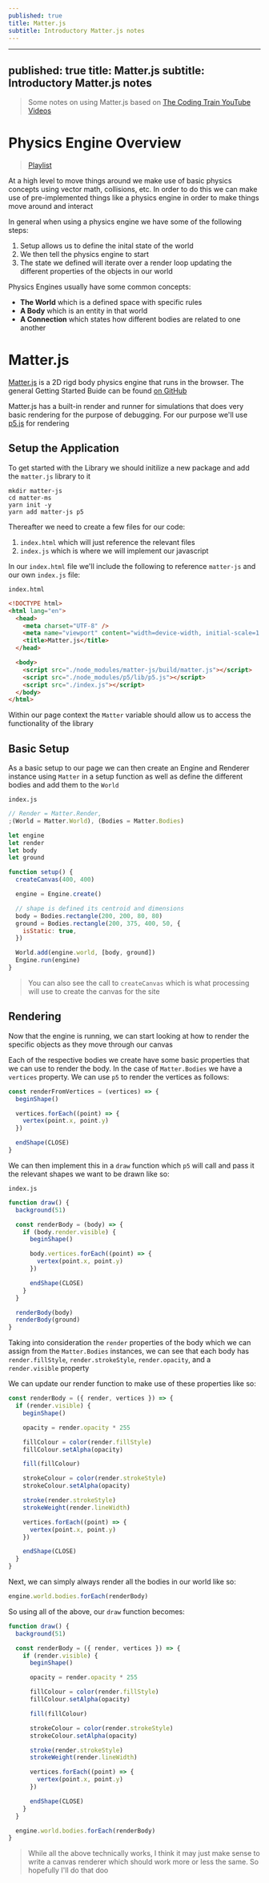 ```yaml
---
published: true
title: Matter.js
subtitle: Introductory Matter.js notes
---
```


---
published: true
title: Matter.js
subtitle: Introductory Matter.js notes
---

> Some notes on using Matter.js based on [The Coding Train YouTube Videos](https://www.youtube.com/channel/UCvjgXvBlbQiydffZU7m1_aw)

# Physics Engine Overview

> [Playlist](https://www.youtube.com/watch?v=wB1pcXtEwIs&list=PLRqwX-V7Uu6akvoNKE4GAxf6ZeBYoJ4uh&index=2&t=0s)

At a high level to move things around we make use of basic physics concepts using vector math, collisions, etc. In order to do this we can make use of pre-implemented things like a physics engine in order to make things move around and interact

In general when using a physics engine we have some of the following steps:

1. Setup allows us to define the inital state of the world
2. We then tell the physics engine to start
3. The state we defined will iterate over a render loop updating the different properties of the objects in our world

Physics Engines usually have some common concepts:

- **The World** which is a defined space with specific rules
- **A Body** which is an entity in that world
- **A Connection** which states how different bodies are related to one another

# Matter.js

[Matter.js](https://github.com/liabru/matter-js) is a 2D rigd body physics engine that runs in the browser. The general Getting Started Buide can be found [on GitHub](https://github.com/liabru/matter-js/wiki/Getting-started)

Matter.js has a built-in render and runner for simulations that does very basic rendering for the purpose of debugging. For our purpose we'll use [p5.js]() for rendering

## Setup the Application

To get started with the Library we should initilize a new package and add the `matter.js` library to it

```
mkdir matter-js
cd matter-ms
yarn init -y
yarn add matter-js p5
```

Thereafter we need to create a few files for our code:

1. `index.html` which will just reference the relevant files
2. `index.js` which is where we will implement our javascript

In our `index.html` file we'll include the following to reference `matter-js` and our own `index.js` file:

`index.html`

```html
<!DOCTYPE html>
<html lang="en">
  <head>
    <meta charset="UTF-8" />
    <meta name="viewport" content="width=device-width, initial-scale=1.0" />
    <title>Matter.js</title>
  </head>

  <body>
    <script src="./node_modules/matter-js/build/matter.js"></script>
    <script src="./node_modules/p5/lib/p5.js"></script>
    <script src="./index.js"></script>
  </body>
</html>
```

Within our page context the `Matter` variable should allow us to access the functionality of the library

## Basic Setup

As a basic setup to our page we can then create an Engine and Renderer instance using `Matter` in a setup function as well as define the different bodies and add them to the `World`

`index.js`

```js
// Render = Matter.Render,
;(World = Matter.World), (Bodies = Matter.Bodies)

let engine
let render
let body
let ground

function setup() {
  createCanvas(400, 400)

  engine = Engine.create()

  // shape is defined its centroid and dimensions
  body = Bodies.rectangle(200, 200, 80, 80)
  ground = Bodies.rectangle(200, 375, 400, 50, {
    isStatic: true,
  })

  World.add(engine.world, [body, ground])
  Engine.run(engine)
}
```

> You can also see the call to `createCanvas` which is what processing will use to create the canvas for the site

## Rendering

Now that the engine is running, we can start looking at how to render the specific objects as they move through our canvas

Each of the respective bodies we create have some basic properties that we can use to render the body. In the case of `Matter.Bodies` we have a `vertices` property. We can use `p5` to render the vertices as follows:

```js
const renderFromVertices = (vertices) => {
  beginShape()

  vertices.forEach((point) => {
    vertex(point.x, point.y)
  })

  endShape(CLOSE)
}
```

We can then implement this in a `draw` function which `p5` will call and pass it the relevant shapes we want to be drawn like so:

`index.js`

```js
function draw() {
  background(51)

  const renderBody = (body) => {
    if (body.render.visible) {
      beginShape()

      body.vertices.forEach((point) => {
        vertex(point.x, point.y)
      })

      endShape(CLOSE)
    }
  }

  renderBody(body)
  renderBody(ground)
}
```

Taking into consideration the `render` properties of the body which we can assign from the `Matter.Bodies` instances, we can see that each body has `render.fillStyle`, `render.strokeStyle`, `render.opacity`, and a `render.visible` property

We can update our render function to make use of these properties like so:

```js
const renderBody = ({ render, vertices }) => {
  if (render.visible) {
    beginShape()

    opacity = render.opacity * 255

    fillColour = color(render.fillStyle)
    fillColour.setAlpha(opacity)

    fill(fillColour)

    strokeColour = color(render.strokeStyle)
    strokeColour.setAlpha(opacity)

    stroke(render.strokeStyle)
    strokeWeight(render.lineWidth)

    vertices.forEach((point) => {
      vertex(point.x, point.y)
    })

    endShape(CLOSE)
  }
}
```

Next, we can simply always render all the bodies in our world like so:

```js
engine.world.bodies.forEach(renderBody)
```

So using all of the above, our `draw` function becomes:

```js
function draw() {
  background(51)

  const renderBody = ({ render, vertices }) => {
    if (render.visible) {
      beginShape()

      opacity = render.opacity * 255

      fillColour = color(render.fillStyle)
      fillColour.setAlpha(opacity)

      fill(fillColour)

      strokeColour = color(render.strokeStyle)
      strokeColour.setAlpha(opacity)

      stroke(render.strokeStyle)
      strokeWeight(render.lineWidth)

      vertices.forEach((point) => {
        vertex(point.x, point.y)
      })

      endShape(CLOSE)
    }
  }

  engine.world.bodies.forEach(renderBody)
}
```

> While all the above technically works, I think it may just make sense to write a canvas renderer which should work more or less the same. So hopefully I'll do that doo
